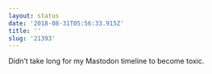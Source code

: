 ```yaml
---
layout: status
date: '2018-08-31T05:56:33.915Z'
title: ''
slug: '21393'
---
```

Didn’t take long for my Mastodon timeline to become toxic.
